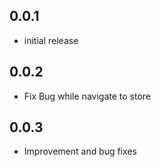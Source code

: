## 0.0.1

- initial release

## 0.0.2

- Fix Bug while navigate to store

## 0.0.3

- Improvement and bug fixes